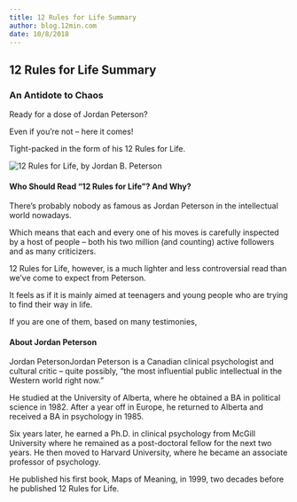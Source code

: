 ```yaml
---
title: 12 Rules for Life Summary
author: blog.12min.com
date: 10/8/2018
---
```


## 12 Rules for Life Summary

### An Antidote to Chaos

Ready for a dose of Jordan Peterson?

Even if you’re not – here it comes!

Tight-packed in the form of his 12 Rules for Life.

![12 Rules for Life, by Jordan B. Peterson](/img/book.jpg)

#### Who Should Read “12 Rules for Life”? And Why?

There’s probably nobody as famous as Jordan Peterson in the intellectual world nowadays.

Which means that each and every one of his moves is carefully inspected by a host of people – both his two million (and counting) active followers and as many criticizers.

12 Rules for Life, however, is a much lighter and less controversial read than we’ve come to expect from Peterson.

It feels as if it is mainly aimed at teenagers and young people who are trying to find their way in life.

If you are one of them, based on many testimonies,

#### About Jordan Peterson

Jordan PetersonJordan Peterson is a Canadian clinical psychologist and cultural critic – quite possibly, “the most influential public intellectual in the Western world right now.”

He studied at the University of Alberta, where he obtained a BA in political science in 1982. After a year off in Europe, he returned to Alberta and received a BA in psychology in 1985.

Six years later, he earned a Ph.D. in clinical psychology from McGill University where he remained as a post-doctoral fellow for the next two years. He then moved to Harvard University, where he became an associate professor of psychology.

He published his first book, Maps of Meaning, in 1999, two decades before he published 12 Rules for Life.
